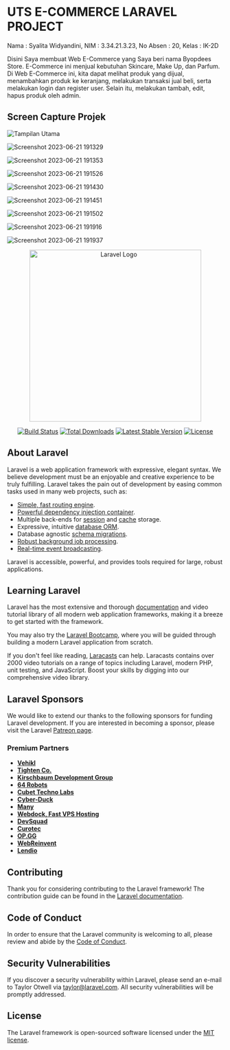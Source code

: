 # UTS E-COMMERCE LARAVEL PROJECT
Nama : Syalita Widyandini,
NIM : 3.34.21.3.23,
No Absen : 20,
Kelas : IK-2D

Disini Saya membuat Web E-Commerce yang Saya beri nama Byopdees Store. E-Commerce ini menjual kebutuhan Skincare, Make Up, dan Parfum.
Di Web E-Commerce ini, kita dapat melihat produk yang dijual, menambahkan produk ke keranjang, melakukan transaksi jual beli, serta melakukan login dan register user. Selain itu, melakukan tambah, edit, hapus produk oleh admin. 

## Screen Capture Projek
![Tampilan Utama](https://github.com/syalitaas/onlineStore/assets/117131647/14cb9656-4b46-4798-863b-4f59057017a4)

![Screenshot 2023-06-21 191329](https://github.com/syalitaas/onlineStore/assets/117131647/f5549d70-5cbe-4e98-bebd-7933195bdd97)

![Screenshot 2023-06-21 191353](https://github.com/syalitaas/onlineStore/assets/117131647/f0d1823e-c9a9-43be-92e7-0ac4679a527e)

![Screenshot 2023-06-21 191526](https://github.com/syalitaas/onlineStore/assets/117131647/d3601a67-73e0-446b-acd4-94be54318290)

![Screenshot 2023-06-21 191430](https://github.com/syalitaas/onlineStore/assets/117131647/3f07c1cc-c3c1-445b-8848-ad3a18cb1be2)

![Screenshot 2023-06-21 191451](https://github.com/syalitaas/onlineStore/assets/117131647/04c6f9f4-b257-4fc6-a428-89faacc1168e)

![Screenshot 2023-06-21 191502](https://github.com/syalitaas/onlineStore/assets/117131647/2fe8aaea-4eb5-4665-8df1-d8746998c28d)

![Screenshot 2023-06-21 191916](https://github.com/syalitaas/onlineStore/assets/117131647/0c6ecca9-0059-4ded-afd2-1ed102bd669d)

![Screenshot 2023-06-21 191937](https://github.com/syalitaas/onlineStore/assets/117131647/6cb8e738-4ea6-436e-9aec-1b9829668d32)

<p align="center"><a href="https://laravel.com" target="_blank"><img src="https://raw.githubusercontent.com/laravel/art/master/logo-lockup/5%20SVG/2%20CMYK/1%20Full%20Color/laravel-logolockup-cmyk-red.svg" width="400" alt="Laravel Logo"></a></p>

<p align="center">
<a href="https://github.com/laravel/framework/actions"><img src="https://github.com/laravel/framework/workflows/tests/badge.svg" alt="Build Status"></a>
<a href="https://packagist.org/packages/laravel/framework"><img src="https://img.shields.io/packagist/dt/laravel/framework" alt="Total Downloads"></a>
<a href="https://packagist.org/packages/laravel/framework"><img src="https://img.shields.io/packagist/v/laravel/framework" alt="Latest Stable Version"></a>
<a href="https://packagist.org/packages/laravel/framework"><img src="https://img.shields.io/packagist/l/laravel/framework" alt="License"></a>
</p>

## About Laravel

Laravel is a web application framework with expressive, elegant syntax. We believe development must be an enjoyable and creative experience to be truly fulfilling. Laravel takes the pain out of development by easing common tasks used in many web projects, such as:

- [Simple, fast routing engine](https://laravel.com/docs/routing).
- [Powerful dependency injection container](https://laravel.com/docs/container).
- Multiple back-ends for [session](https://laravel.com/docs/session) and [cache](https://laravel.com/docs/cache) storage.
- Expressive, intuitive [database ORM](https://laravel.com/docs/eloquent).
- Database agnostic [schema migrations](https://laravel.com/docs/migrations).
- [Robust background job processing](https://laravel.com/docs/queues).
- [Real-time event broadcasting](https://laravel.com/docs/broadcasting).

Laravel is accessible, powerful, and provides tools required for large, robust applications.

## Learning Laravel

Laravel has the most extensive and thorough [documentation](https://laravel.com/docs) and video tutorial library of all modern web application frameworks, making it a breeze to get started with the framework.

You may also try the [Laravel Bootcamp](https://bootcamp.laravel.com), where you will be guided through building a modern Laravel application from scratch.

If you don't feel like reading, [Laracasts](https://laracasts.com) can help. Laracasts contains over 2000 video tutorials on a range of topics including Laravel, modern PHP, unit testing, and JavaScript. Boost your skills by digging into our comprehensive video library.

## Laravel Sponsors

We would like to extend our thanks to the following sponsors for funding Laravel development. If you are interested in becoming a sponsor, please visit the Laravel [Patreon page](https://patreon.com/taylorotwell).

### Premium Partners

- **[Vehikl](https://vehikl.com/)**
- **[Tighten Co.](https://tighten.co)**
- **[Kirschbaum Development Group](https://kirschbaumdevelopment.com)**
- **[64 Robots](https://64robots.com)**
- **[Cubet Techno Labs](https://cubettech.com)**
- **[Cyber-Duck](https://cyber-duck.co.uk)**
- **[Many](https://www.many.co.uk)**
- **[Webdock, Fast VPS Hosting](https://www.webdock.io/en)**
- **[DevSquad](https://devsquad.com)**
- **[Curotec](https://www.curotec.com/services/technologies/laravel/)**
- **[OP.GG](https://op.gg)**
- **[WebReinvent](https://webreinvent.com/?utm_source=laravel&utm_medium=github&utm_campaign=patreon-sponsors)**
- **[Lendio](https://lendio.com)**

## Contributing

Thank you for considering contributing to the Laravel framework! The contribution guide can be found in the [Laravel documentation](https://laravel.com/docs/contributions).

## Code of Conduct

In order to ensure that the Laravel community is welcoming to all, please review and abide by the [Code of Conduct](https://laravel.com/docs/contributions#code-of-conduct).

## Security Vulnerabilities

If you discover a security vulnerability within Laravel, please send an e-mail to Taylor Otwell via [taylor@laravel.com](mailto:taylor@laravel.com). All security vulnerabilities will be promptly addressed.

## License

The Laravel framework is open-sourced software licensed under the [MIT license](https://opensource.org/licenses/MIT).
